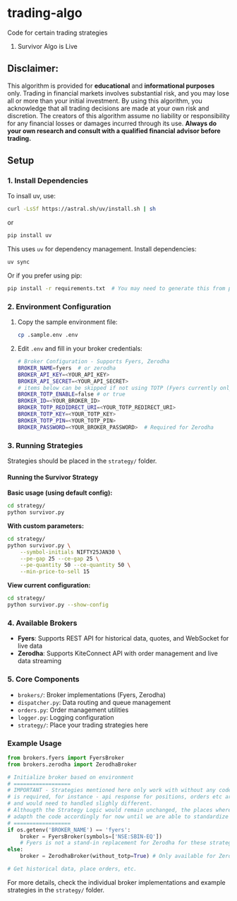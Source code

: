 # trading-algo
Code for certain trading strategies
1. Survivor Algo is Live

## Disclaimer:
This algorithm is provided for **educational** and **informational purposes** only. Trading in financial markets involves substantial risk, and you may lose all or more than your initial investment. By using this algorithm, you acknowledge that all trading decisions are made at your own risk and discretion. The creators of this algorithm assume no liability or responsibility for any financial losses or damages incurred through its use. **Always do your own research and consult with a qualified financial advisor before trading.**


## Setup

### 1. Install Dependencies

To insall uv, use:
```bash
curl -LsSf https://astral.sh/uv/install.sh | sh
```
or


```bash
pip install uv
```

This uses `uv` for dependency management. Install dependencies:
```bash
uv sync
```

Or if you prefer using pip:

```bash
pip install -r requirements.txt  # You may need to generate this from pyproject.toml
```

### 2. Environment Configuration

1. Copy the sample environment file:
   ```bash
   cp .sample.env .env
   ```

2. Edit `.env` and fill in your broker credentials:
   ```bash
   # Broker Configuration - Supports Fyers, Zerodha
   BROKER_NAME=fyers  # or zerodha
   BROKER_API_KEY=<YOUR_API_KEY>
   BROKER_API_SECRET=<YOUR_API_SECRET>
   # items below can be skipped if not using TOTP (Fyers currently only has TOTP based login)
   BROKER_TOTP_ENABLE=false # or true
   BROKER_ID=<YOUR_BROKER_ID>
   BROKER_TOTP_REDIDRECT_URI=<YOUR_TOTP_REDIRECT_URI>
   BROKER_TOTP_KEY=<YOUR_TOTP_KEY>
   BROKER_TOTP_PIN=<YOUR_TOTP_PIN>
   BROKER_PASSWORD=<YOUR_BROKER_PASSWORD>  # Required for Zerodha
   ```

### 3. Running Strategies

Strategies should be placed in the `strategy/` folder.

#### Running the Survivor Strategy


**Basic usage (using default config):**
```bash
cd strategy/
python survivor.py
```

**With custom parameters:**
```bash
cd strategy/
python survivor.py \
    --symbol-initials NIFTY25JAN30 \
    --pe-gap 25 --ce-gap 25 \
    --pe-quantity 50 --ce-quantity 50 \
    --min-price-to-sell 15
```

**View current configuration:**
```bash
cd strategy/
python survivor.py --show-config
```

### 4. Available Brokers

- **Fyers**: Supports REST API for historical data, quotes, and WebSocket for live data
- **Zerodha**: Supports KiteConnect API with order management and live data streaming

### 5. Core Components

- `brokers/`: Broker implementations (Fyers, Zerodha)
- `dispatcher.py`: Data routing and queue management
- `orders.py`: Order management utilities
- `logger.py`: Logging configuration
- `strategy/`: Place your trading strategies here

### Example Usage

```python
from brokers.fyers import FyersBroker
from brokers.zerodha import ZerodhaBroker

# Initialize broker based on environment
# ==================
# IMPORTANT - Strategies mentioned here only work with without any code changes, For Fyers - Some Broker level changes 
# is required, for instance - api response for positions, orders etc are different for Zerodha and Brokers
# and would need to handled slighly different.
# Althougth the Strategy Logic would remain unchanged, the places where broker methods are called users would have to
# adapth the code accordingly for now until we are able to standardize the broker classes
# ==================
if os.getenv('BROKER_NAME') == 'fyers':
    broker = FyersBroker(symbols=['NSE:SBIN-EQ'])
    # Fyers is not a stand-in replacement for Zerodha for these strategies
else:
    broker = ZerodhaBroker(without_totp=True) # Only available for Zerodha

# Get historical data, place orders, etc.
```

For more details, check the individual broker implementations and example strategies in the `strategy/` folder.

